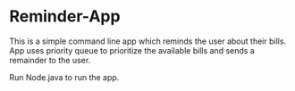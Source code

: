 # Reminder-App

This is a simple command line app which reminds the user about their bills.
App uses priority queue to prioritize the available bills and  sends a remainder
to the user.  

Run Node.java to run the app.
